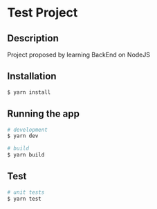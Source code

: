 # Test Project

## Description

Project  proposed by learning BackEnd on NodeJS

## Installation

```bash
$ yarn install
```

## Running the app

```bash
# development
$ yarn dev

# build
$ yarn build
```

## Test

```bash
# unit tests
$ yarn test
```
